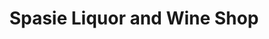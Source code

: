 ---
title: "Spasie Liquor and Wine Shop"
url: /witsand/spasie-liquor-and-wine-shop/
shop: Spirituosen
---